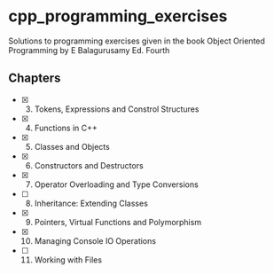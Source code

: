 # cpp_programming_exercises

Solutions to programming exercises given in the book Object Oriented Programming by E Balagurusamy Ed. Fourth

## Chapters

- [x] 3. Tokens, Expressions and Constrol Structures
- [x] 4. Functions in C++
- [x] 5. Classes and Objects
- [x] 6. Constructors and Destructors
- [x] 7. Operator Overloading and Type Conversions
- [ ] 8. Inheritance: Extending Classes
- [x] 9. Pointers, Virtual Functions and Polymorphism
- [x] 10. Managing Console IO Operations
- [ ] 11. Working with Files
